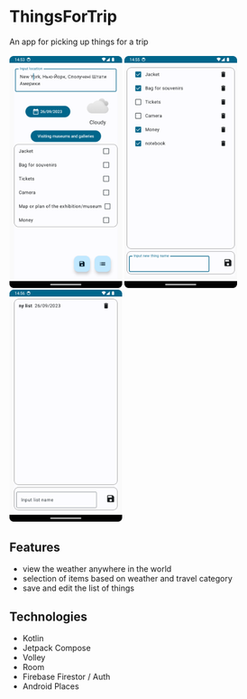 # ThingsForTrip
An app for picking up things for a trip
<br>
<br>
<img src='/images/1.png' width='200'>
<img src='/images/2.png' width='200'>
<img src='/images/3.png' width='200'>

## Features
* view the weather anywhere in the world
* selection of items based on weather and travel category
* save and edit the list of things

## Technologies
* Kotlin
* Jetpack Compose
* Volley
* Room
* Firebase Firestor / Auth
* Android Places
